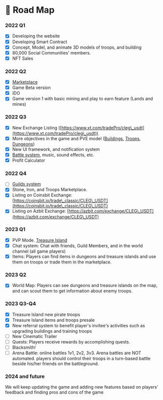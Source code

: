 # 📜 Road Map

### 2022 Q1

* [x] Developing the website
* [x] Developing Smart Contract
* [x] Concept, Model, and animate 3D models of troops, and building
* [x] 80,000 Social Communities' members.
* [x] NFT Sales

### 2022 Q2

* [x] [Marketplace](../guides/marketplace.md)
* [x] Game Beta version
* [x] IDO
* [x] Game version 1 with basic mining and play to earn feature (Lands and mines)

### 2022 Q3

* [x] New Exchange Listing ([https://www.xt.com/tradePro/cleg\_usdt](https://www.xt.com/tradePro/cleg\_usdt))
* [x] More objectives in the game and PVE model ([Buildings](../guides/buildings.md), [Troops](../guides/heroes.md), [Dungeons](../guides/adventures.md#dungeons))
* [x] New UI framework, and notification system
* [x] [Battle system](../guides/battles.md), music, sound effects, etc.
* [x] Profit Calculator

### 2022 Q4

* [ ] [Guilds system](../guides/guilds.md)
* [x] Stone, Iron, and Troops Marketplace.
* [x] Listing on Coinsbit Exchange: [https://coinsbit.io/trade\_classic/CLEG\_USDT](https://coinsbit.io/trade\_classic/CLEG\_USDT)
* [x] Listing on Azbit Exchange: [https://azbit.com/exchange/CLEG\_USDT](https://azbit.com/exchange/CLEG\_USDT)

### 2023 Q1

* [x] PVP Mode. [Treasure Island](../guides/adventures.md#treasure-island)
* [x] Chat system: Chat with friends, Guild Members, and in the world channel (all game players)
* [x] Items: Players can find items in dungeons and treasure islands and use them on troops or trade them in the marketplace.

### 2023 Q2

* [x] World Map: Players can see dungeons and treasure islands on the map, and can scout them to get information about enemy troops.

### 2023 Q3-Q4

* [x] Treasure Island new pirate troops
* [x] Treasure Island items and troops presale
* [x] New referral system to benefit player's invitee's activities such as upgrading buildings and training troops
* [ ] New Cinematic Trailer
* [ ] Quests: Players receive rewards by accomplishing quests.
* [ ] Blacksmith!
* [ ] Arena Battle: online battles 1v1, 2v2, 3v3. Arena battles are NOT automated. players should control their troops in a turn-based battle beside his/her friends on the battleground.

### 2024 and future

We will keep updating the game and adding new features based on players' feedback and finding pros and cons of the game


